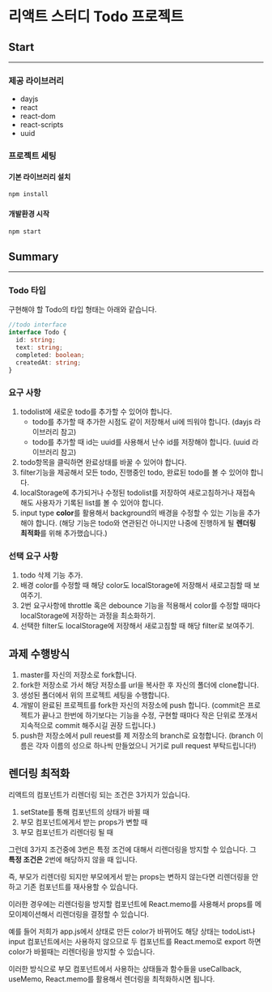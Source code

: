 # 리액트 스터디 Todo 프로젝트

## Start

---

### 제공 라이브러리

- dayjs
- react
- react-dom
- react-scripts
- uuid

### 프로젝트 세팅

#### 기본 라이브러리 설치

```sh
npm install
```

#### 개발환경 시작

```sh
npm start
```

## Summary

---

### Todo 타입

구현해야 할 Todo의 타입 형태는 아래와 같습니다.

```ts
//todo interface
interface Todo {
  id: string;
  text: string;
  completed: boolean;
  createdAt: string;
}
```

### 요구 사항

1. todolist에 새로운 todo를 추가할 수 있어야 합니다.
   - todo를 추가할 때 추가한 시점도 같이 저장해서 ui에 띄워야 합니다. (dayjs 라이브러리 참고)
   - todo를 추가할 때 id는 uuid를 사용해서 난수 id를 저장해야 합니다. (uuid 라이브러리 참고)
2. todo항목을 클릭하면 완료상태를 바꿀 수 있어야 합니다.
3. filter기능을 제공해서 모든 todo, 진행중인 todo, 완료된 todo를 볼 수 있어야 합니다.
4. localStorage에 추가되거나 수정된 todolist를 저장하여 새로고침하거나 재접속 해도 사용자가 기록된 list를 볼 수 있어야 합니다.
5. input type **color**를 활용해서 background의 배경을 수정할 수 있는 기능을 추가해야 합니다. (해당 기능은 todo와 연관된건 아니지만 나중에 진행하게 될 **렌더링 최적화**를 위해 추가했습니다.)

### 선택 요구 사항

1. todo 삭제 기능 추가.
2. 배경 color를 수정할 때 해당 color도 localStorage에 저장해서 새로고침할 때 보여주기.
3. 2번 요구사항에 throttle 혹은 debounce 기능을 적용해서 color를 수정할 때마다 localStorage에 저장하는 과정을 최소화하기.
4. 선택한 filter도 localStorage에 저장해서 새로고침할 때 해당 filter로 보여주기.

## 과제 수행방식

1. master를 자신의 저장소로 fork합니다.
2. fork한 저장소로 가서 해당 저장소를 url을 복사한 후 자신의 폴더에 clone합니다.
3. 생성된 폴더에서 위의 프로젝트 세팅을 수행합니다.
4. 개발이 완료된 프로젝트를 fork한 자신의 저장소에 push 합니다. (commit은 프로젝트가 끝나고 한번에 하기보다는 기능을 수정, 구현할 때마다 작은 단위로 쪼개서 지속적으로 commit 해주시길 권장 드립니다.)
5. push한 저장소에서 pull reuest를 제 저장소의 branch로 요청합니다. (branch 이름은 각자 이름의 성으로 하나씩 만들었으니 거기로 pull request 부탁드립니다!)

## 렌더링 최적화

리액트의 컴포넌트가 리렌더링 되는 조건은 3가지가 있습니다.

1. setState를 통해 컴포넌트의 상태가 바뀔 때
2. 부모 컴포넌트에게서 받는 props가 변할 때
3. 부모 컴포넌트가 리렌더링 될 때

그런데 3가지 조건중에 3번은 특정 조건에 대해서 리렌더링을 방지할 수 있습니다.
그 **특정 조건은** 2번에 해당하지 않을 때 입니다.

즉, 부모가 리렌더링 되지만 부모에게서 받는 props는 변하지 않는다면 리렌더링을 안하고 기존 컴포넌트를 재사용할 수 있습니다.

이러한 경우에는 리렌더링을 방지할 컴포넌트에 React.memo를 사용해서 props를 메모이제이션해서 리렌더링을 결정할 수 있습니다.

예를 들어 저희가 app.js에서 상태로 만든 color가 바뀌어도 해당 상태는 todoList나 input 컴포넌트에서는 사용하지 않으므로 두 컴포넌트를 React.memo로 export 하면 color가 바뀔때는 리렌더링을 방지할 수 있습니다.

이러한 방식으로 부모 컴포넌트에서 사용하는 상태들과 함수들을 useCallback, useMemo, React.memo를 활용해서 렌더링을 최적화하시면 됩니다.

